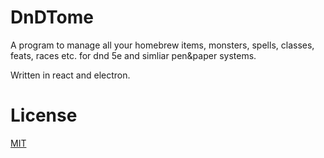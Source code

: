 # DnDTome
A program to manage all your homebrew items, monsters, spells, classes, feats, races etc.
for dnd 5e and simliar pen&paper systems.

Written in react and electron. 

# License
[MIT](https://github.com/DarthAmun/dndtome/blob/master/LICENSE)
